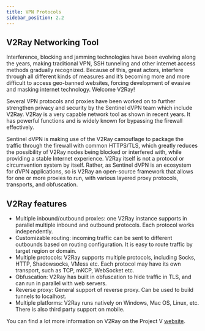 ```yaml
---
title: VPN Protocols
sidebar_position: 2.2
---
```


## V2Ray Networking Tool

Interference, blocking and jamming technologies have been evolving along the years, making traditional VPN, SSH tunneling and other internet access methods gradually recognized. Because of this, great actors, interfere through all different kinds of measures and it’s becoming more and more difficult to access geo-banned websites, forcing development of evasive and masking internet technology. Welcome V2Ray!

Several VPN protocols and proxies have been worked on to further strengthen privacy and security by the Sentinel dVPN team which include V2Ray. V2Ray is a very capable network tool as shown in recent years. It has powerful functions and is widely known for bypassing the firewall effectively.

Sentinel dVPN is making use of the V2Ray camouflage to package the traffic through the firewall with common HTTPS/TLS, which greatly reduces the possibility of V2Ray nodes being blocked or interfered with, while providing a stable Internet experience. V2Ray itself is not a protocol or circumvention system by itself. Rather, as Sentinel dVPN is an ecosystem for dVPN applications, so is V2Ray an open-source framework that allows for one or more proxies to run, with various layered proxy protocols, transports, and obfuscation.

## V2Ray features

- Multiple inbound/outbound proxies: one V2Ray instance supports in parallel multiple inbound and outbound protocols. Each protocol works independently.
- Customizable routing: incoming traffic can be sent to different outbounds based on routing configuration. It is easy to route traffic by target region or domain.
- Multiple protocols: V2Ray supports multiple protocols, including Socks, HTTP, Shadowsocks, VMess etc. Each protocol may have its own transport, such as TCP, mKCP, WebSocket etc.
- Obfuscation: V2Ray has built in obfuscation to hide traffic in TLS, and can run in parallel with web servers.
- Reverse proxy: General support of reverse proxy. Can be used to build tunnels to localhost.
- Multiple platforms: V2Ray runs natively on Windows, Mac OS, Linux, etc. There is also third party support on mobile.

You can find a lot more information on V2Ray on the Project V [website](https://www.v2ray.com/en).